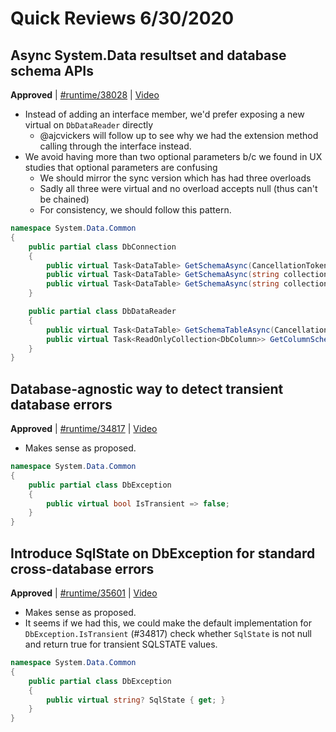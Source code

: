 # Quick Reviews 6/30/2020

## Async System.Data resultset and database schema APIs

**Approved** | [#runtime/38028](https://github.com/dotnet/runtime/issues/38028#issuecomment-651967965) | [Video](https://www.youtube.com/watch?v=5w9Cbgr1HJY&t=0h0m0s)

* Instead of adding an interface member, we'd prefer exposing a new virtual on `DbDataReader` directly
    - @ajcvickers will follow up to see why we had the extension method calling through the interface instead.
* We avoid having more than two optional parameters b/c we found in UX studies that optional parameters are confusing
    - We should mirror the sync version which has had three overloads
    - Sadly all three were virtual and no overload accepts null (thus can't be chained)
    - For consistency, we should follow this pattern.

```C#
namespace System.Data.Common
{
    public partial class DbConnection
    {
        public virtual Task<DataTable> GetSchemaAsync(CancellationToken cancellationToken = default);
        public virtual Task<DataTable> GetSchemaAsync(string collectionName, CancellationToken cancellationToken = default);
        public virtual Task<DataTable> GetSchemaAsync(string collectionName, string[] restrictions, CancellationToken cancellationToken = default);
    }

    public partial class DbDataReader
    {
        public virtual Task<DataTable> GetSchemaTableAsync(CancellationToken cancellationToken = default);
        public virtual Task<ReadOnlyCollection<DbColumn>> GetColumnSchemaAsync(CancellationToken cancellationToken = default);
    }
}
```

## Database-agnostic way to detect transient database errors

**Approved** | [#runtime/34817](https://github.com/dotnet/runtime/issues/34817#issuecomment-651987951) | [Video](https://www.youtube.com/watch?v=5w9Cbgr1HJY&t=0h25m54s)

* Makes sense as proposed.

```C#
namespace System.Data.Common
{
    public partial class DbException
    {
        public virtual bool IsTransient => false;
    }
}
```

## Introduce SqlState on DbException for standard cross-database errors

**Approved** | [#runtime/35601](https://github.com/dotnet/runtime/issues/35601#issuecomment-651990751) | [Video](https://www.youtube.com/watch?v=5w9Cbgr1HJY&t=1h4m47s)

* Makes sense as proposed.
* It seems if we had this, we could make the default implementation for `DbException.IsTransient` (#34817) check whether `SqlState` is not null and return true for transient SQLSTATE values.

```C#
namespace System.Data.Common
{
    public partial class DbException
    {
        public virtual string? SqlState { get; }
    }
}
```

